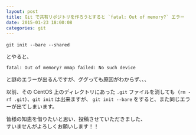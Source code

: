 ```yaml
---
layout: post
title: Git で共有リポジトリを作ろうとすると `fatal: Out of memory?` エラー
date: 2015-01-23 18:00:08
categories: git
---
```

<!-- {% raw %} -->
<pre><code>git init --bare --shared　
</code></pre>

<p>とやると、</p>

<pre><code>fatal: Out of memory? mmap failed: No such device
</code></pre>

<p>と謎のエラーが出るんですが、ググっても原因がわからず、、、</p>

<p>以前、その CentOS 上のディレクトリにあった <code>.git</code> ファイルを消しても（<code>rm -rf .git</code>）、<code>git init</code> は出来ますが、 <code>git init --bare</code> をすると、また同じエラーが出てしまいます。</p>

<p>皆様の知恵を借りたいと思い、投稿させていただきました、  <br>
すいませんがよろしくお願いします！！</p>
<!-- {% endraw %} -->
